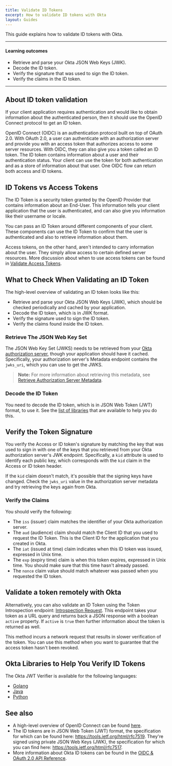 ```yaml
---
title: Validate ID Tokens
excerpt: How to validate ID tokens with Okta
layout: Guides
---
```


This guide explains how to validate ID tokens with Okta.

---

#### Learning outcomes

* Retrieve and parse your Okta JSON Web Keys (JWK).
* Decode the ID token.
* Verify the signature that was used to sign the ID token.
* Verify the claims in the ID token.

---

## About ID token validation

If your client application requires authentication and would like to obtain information about the authenticated person, then it should use the OpenID Connect protocol to get an ID token.

OpenID Connect (OIDC) is an authentication protocol built on top of OAuth 2.0. With OAuth 2.0, a user can authenticate with an authorization server and provide you with an access token that authorizes access to some server resources. With OIDC, they can also give you a token called an ID token. The ID token contains information about a user and their authentication status. Your client can use the token for both authentication and as a store of information about that user. One OIDC flow can return both access and ID tokens.

## ID Tokens vs Access Tokens

The ID Token is a security token granted by the OpenID Provider that contains information about an End-User. This information tells your client application that the user is authenticated, and can also give you information like their username or locale.

You can pass an ID Token around different components of your client. These components can use the ID Token to confirm that the user is authenticated and also to retrieve information about them.

Access tokens, on the other hand, aren't intended to carry information about the user. They simply allow access to certain defined server resources. More discussion about when to use access tokens can be found in [Validate Access Tokens](/docs/guides/validate-access-tokens/).

## What to Check When Validating an ID Token

The high-level overview of validating an ID token looks like this:

* Retrieve and parse your Okta JSON Web Keys (JWK), which should be checked periodically and cached by your application.
* Decode the ID token, which is in JWK format.
* Verify the signature used to sign the ID token.
* Verify the claims found inside the ID token.

### Retrieve The JSON Web Key Set

The JSON Web Key Set (JWKS) needs to be retrieved from your [Okta authorization server](/docs/guides/customize-authz-server/), though your application should have it cached. Specifically, your authorization server's Metadata endpoint contains the `jwks_uri`, which you can use to get the JWKS.

> **Note:** For more information about retrieving this metadata, see [Retrieve Authorization Server Metadata](/docs/reference/api/oidc/#well-knownoauth-authorization-server).

### Decode the ID Token

You need to decode the ID token, which is in JSON Web Token (JWT) format, to use it. See the [list of libraries](#okta-libraries-to-help-you-verify-id-tokens) that are available to help you do this.

## Verify the Token Signature

You verify the Access or ID token's signature by matching the key that was used to sign in with one of the keys that you retrieved from your Okta authorization server's JWK endpoint. Specifically, a `kid` attribute is used to identify each public key, which corresponds with the `kid` claim in the Access or ID token header.

If the `kid` claim doesn't match, it's possible that the signing keys have changed. Check the `jwks_uri` value in the authorization server metadata and try retrieving the keys again from Okta.

### Verify the Claims

You should verify the following:

* The `iss` (issuer) claim matches the identifier of your Okta authorization server.
* The `aud` (audience) claim should match the Client ID that you used to request the ID Token. This is the Client ID for the application that you created in Okta.
* The `iat` (issued at time) claim indicates when this ID token was issued, expressed in Unix time.
* The `exp` (expiry time) claim is when this token expires, expressed in Unix time. You should make sure that this time hasn't already passed.
* The `nonce` claim value should match whatever was passed when you requested the ID token.

## Validate a token remotely with Okta

Alternatively, you can also validate an ID Token using the Token Introspection endpoint: [Introspection Request](/docs/reference/api/oidc/#introspect). This endpoint takes your token as a URL query and returns back a JSON response with a boolean `active` property. If `active` is `true` then further information about the token is returned as well.

This method incurs a network request that results in slower verification of the token. You can use this method when you want to guarantee that the access token hasn't been revoked.

## Okta Libraries to Help You Verify ID Tokens

The Okta JWT Verifier is available for the following languages:

* [Golang](https://github.com/okta/okta-jwt-verifier-golang)
* [Java](https://github.com/okta/okta-jwt-verifier-java)
* [Python](https://github.com/okta/okta-jwt-verifier-python)

## See also

* A high-level overview of OpenID Connect can be found [here](/docs/concepts/oauth-openid/#openid-connect).
* The ID tokens are in JSON Web Token (JWT) format, the specification for which can be found here: <https://tools.ietf.org/html/rfc7519>. They're signed using private JSON Web Keys (JWK), the specification for which you can find here: <https://tools.ietf.org/html/rfc7517>.
* More information about Okta ID tokens can be found in the [OIDC & OAuth 2.0 API Reference](/docs/reference/api/oidc/#id-token).
